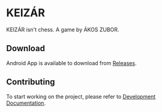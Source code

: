 # KEIZÁR

KEIZÁR isn't chess. A game by ÁKOS ZUBOR.

## Download

Android App is available to download
from [Releases](https://github.com/keizar24/keizar/releases/latest).

## Contributing

To start working on the project, please refer to [Development Documentation](./docs/dev.md).
